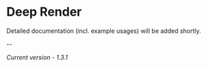 # Deep Render

Detailed documentation (incl. example usages) will be added shortly.

--

*Current version - 1.3.1*
